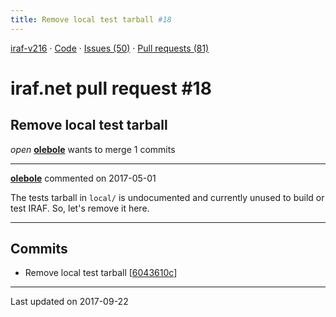 ```yaml
---
title: Remove local test tarball #18
---
```


[iraf-v216](/iraf-v216) · [Code](https://github.com/iraf-community/iraf/tree/iraf-v216) · [Issues (50)](/iraf-v216/issues) · [Pull requests (81)](/iraf-v216/issues/pulls)

# iraf.net pull request #18
## Remove local test tarball
*open* **[olebole](https://github.com/olebole)** wants to merge 1 commits

- - - -

**[olebole](https://github.com/olebole)** commented on 2017-05-01

The tests tarball in `local/` is undocumented and currently unused to build or test IRAF. So, let's remove it here.
- - - -

## Commits

* Remove local test tarball [[6043610c](https://github.com/iraf-community/iraf/commit/6043610c09f4804de22bfbcdd245a92f784d59b7)]

- - - -

Last updated on 2017-09-22
